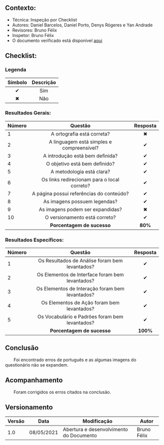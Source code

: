 ## Contexto:	
 - Técnica: Inspeção por Checklist
 - Autores: Daniel Barcelos, Daniel Porto, Denys Rógeres e Yan Andrade
 - Revisores: Bruno Félix
 - Inspetor: Bruno Félix
 - O documento verificado está disponível [aqui](../../analise-de-requisitos/guia-de-estilo.md)

## Checklist:

### Legenda 

|Símbolo|Descrição|
|:-:|:-:|
|✔|Sim|
|✖|Não|

### Resultados Gerais:
|Número|Questão|Resposta|
|:-|:-:|:-:|
|1|A ortografia está correta?|✖|
|2|A linguagem está simples e compreensível?|✔|
|3|A introdução está bem definida?|✔|
|4|O objetivo está bem definido?|✔|
|5|A metodologia está clara?|✔|
|6|Os links redirecionam para o local correto?|✔|
|7|A página possui referências do conteúdo?|✔|
|8|As imagens possuem legendas?|✔|
|9|As imagens podem ser expandidas?|✖|
|10|O versionamento está correto?|✔|
||**Porcentagem de sucesso**|**80%**|

### Resultados Específicos:
|Número|Questão|Resposta|
|:-|:-:|:-:|
|1|Os Resultados de Análise foram bem levantados?|✔|
|2|Os Elementos de Interface foram bem levantados?|✔|
|3|Os Elementos de Interação foram bem levantados?|✔|
|4|Os Elementos de Ação foram bem levantados?|✔|
|5|Os Vocabulário e Padrões foram bem levantados?|✔|
||**Porcentagem de sucesso**|**100%**|

## Conclusão
&emsp;&emsp;Foi encontrado erros de português e as algumas imagens do questionário não se expandem.

## Acompanhamento
&emsp;&emsp;Foram corrigidos os erros citados na conclusão.

## Versionamento
|Versão|Data|Modificação|Autor|
|--|--|--|--|
|1.0|08/05/2021|Abertura e desenvolvimento do Documento|Bruno Félix|